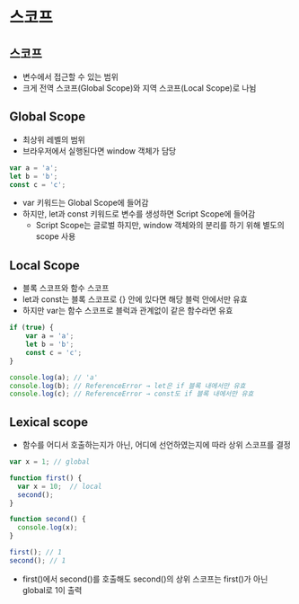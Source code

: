 # 스코프

## 스코프
- 변수에서 접근할 수 있는 범위
- 크게 전역 스코프(Global Scope)와 지역 스코프(Local Scope)로 나뉨

## Global Scope
- 최상위 레벨의 범위
- 브라우저에서 실행된다면 window 객체가 담당
```js
var a = 'a';
let b = 'b';
const c = 'c';
```
- var 키워드는 Global Scope에 들어감
- 하지만, let과 const 키워드로 변수를 생성하면 Script Scope에 들어감
	- Script Scope는 글로벌 하지만, window 객체와의 분리를 하기 위해 별도의 scope 사용

## Local Scope
- 블록 스코프와 함수 스코프
- let과 const는 블록 스코프로 {} 안에 있다면 해당 블럭 안에서만 유효
- 하지만 var는 함수 스코프로 블럭과 관계없이 같은 함수라면 유효
```js
if (true) {
	var a = 'a';
	let b = 'b';
	const c = 'c';
}

console.log(a); // 'a'
console.log(b); // ReferenceError → let은 if 블록 내에서만 유효
console.log(c); // ReferenceError → const도 if 블록 내에서만 유효
```

## Lexical scope
- 함수를 어디서 호출하는지가 아닌, 어디에 선언하였는지에 따라 상위 스코프를 결정
```js
var x = 1; // global

function first() {
  var x = 10;  // local
  second();
}

function second() {
  console.log(x);
}

first(); // 1
second(); // 1
```
- first()에서 second()를 호출해도 second()의 상위 스코프는 first()가 아닌 global로 1이 출력